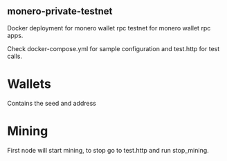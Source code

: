 ## monero-private-testnet

Docker deployment for monero wallet rpc testnet for monero wallet rpc apps.

Check docker-compose.yml for sample configuration and test.http for test calls.

# Wallets

Contains the seed and address

# Mining

First node will start mining, to stop go to test.http and run stop_mining.